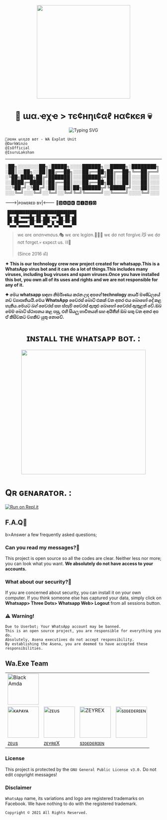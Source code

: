 <div align="center">
  <img src="https://i.ibb.co/4SBckbV/LOGO.jpg" width="300" height="300">
  <h1>🎲 ɯα.ҽχҽ > тє¢нηι¢αℓ нα¢кєя 💀</h1>
</div>

  <p align="center">
<img
        src="https://readme-typing-svg.herokuapp.com?color=%23F70000&size=16&center=true&vCenter=true&multiline=true&lines=We+are+Technical+Hacking+Team+(Since+2021+%E0%A5%90)........"
            alt="Typing SVG"
        />
    </a> 
    
  <div align="left">  

 ```
🖤∂αяк ωιηzσ вσт - WA Explot Unit
@DarkWinzo
@IsOfficial
@IsuruLakshan
```
---

 ░██╗░░░░░░░██╗░█████╗░░░░██████╗░░█████╗░████████╗
 ░██║░░██╗░░██║██╔══██╗░░░██╔══██╗██╔══██╗╚══██╔══╝
 ░╚██╗████╗██╔╝███████║░░░██████╦╝██║░░██║░░░██║░░░
 ░░████╔═████║░██╔══██║░░░██╔══██╗██║░░██║░░░██║░░░
 ░░╚██╔╝░╚██╔╝░██║░░██║██╗██████╦╝╚█████╔╝░░░██║░░░
 ░░░╚═╝░░░╚═╝░░╚═╝░░╚═╝╚═╝╚═════╝░░╚════╝░░░░╚═╝░░░

	
--->|ᴘᴏᴡᴇʀᴇᴅ ʙʏ|<---
🖤🅳🅰🆁🅺 🆆🅸🅽🆉🅾

		     

     ███████████████████████████████
     █▄─▄█─▄▄▄▄█▄─██─▄█▄─▄▄▀█▄─██─▄█
     ██─██▄▄▄▄─██─██─███─▄─▄██─██─██
     ▀▄▄▄▀▄▄▄▄▄▀▀▄▄▄▄▀▀▄▄▀▄▄▀▀▄▄▄▄▀▀
		     
		     
> wє αrє αnσnчmσus.🎭 wє αrє lєgíσn.👮🏻‍♂ wє dσ nσt fσrgívє.😼 wє dσ nσt fσrgєt.💀 єхpєct us. ⛓💎
>	
> (Since 2016 ॐ)

	
<p><b>✦ This is our technology crew new project created for whatsapp.This is a WhatsApp virus bot and it can do a lot of things.This includes many viruses, including bug viruses and spam viruses.Once you have installed this bot, you own all of its uses and rights and we are not responsible for any of it.</b></p>  
<p><b>✦ මෙය whatsapp සඳහා නිර්මාණය කරන ලද අපගේ technology කාර්ය මණ්ඩලයේ නව ව්‍යාපෘතියයි.මෙය WhatsApp වෛරස් බොට් එකක් වන අතර එය බොහෝ දේ කළ හැකිය.මෙයට බග් වෛරස් සහ ස්පෑම් වෛරස් ඇතුළු බොහෝ වෛරස් ඇතුළත් වේ.ඔබ මෙම බොට් ස්ථාපනය කළ පසු, එහි සියලු භාවිතයන් සහ අයිතීන් ඔබ සතු වන අතර අප ඒ කිසිවකට වගකිව යුතු නොවේ.</b></p>  

<div align="center">
  <h1><b>ɪɴꜱᴛᴀʟʟ ᴛʜᴇ ᴡʜᴀᴛꜱᴀᴘᴘ ʙᴏᴛ. :</h1></b>
	<a href="https://heroku.com/deploy?template=https://github.com/AN-Tech-crew/wa.exe-BETA">	
<img src="https://i.ibb.co/xSs5bQN/WABOT-NSTALL.png" width="400"></br></a>
</div>


  <h1><b>Qʀ ɢᴇɴᴀʀᴀᴛᴏʀ. :</h1></b>

[![Run on Repl.it](https://repl.it/badge/github/quiec/whatsasena)](https://replit.com/@BlackAmda/Queen-Amdi-QR)


## F.A.Q📌
b>Answer a few frequently asked questions;</b>
    
### Can you read my messages?🤔
This project is open source so all the codes are clear. Neither less nor more; you can look what you want. **We absolutely do not have access to your accounts.**

### What about our security?🤔
If you are concerned about security, you can install it on your own computer. If you think someone else has captured your data, simply click on **Whatsapp> Three Dots> Whatsapp Web> Logout** from all sessions button.
   
    
### ⚠️ Warning! 
```
Due to Userbot; Your WhatsApp account may be banned.
This is an open source project, you are responsible for everything you do. 
Absolutely, Asena executives do not accept responsibility.
By establishing the Asena, you are deemed to have accepted these responsibilities.
```
## Wa.Exe Team

<table>
										<tbody>
											<tr>
												<td><a href="httsp://github.com/BlackAmda/"><img src="https://amdaniwasa.com/images/AMDA.jpg" width="100" height="100" alt="Black Amda"></a></td>
												<td><a 										<tbody>
											<tr>
												<td><a href="httsp://github.com/BlackAmda/"><img src="https://amdaniwasa.com/images/KAPAYA.jpg" width="100" height="100" alt="ᴋᴀᴘᴀʏᴀ"></a></td>
												<td><a href="https://www.thinknfree.com/"><img src="https://amdaniwasa.com/images/ZEUS.jpg" width="100" height="100" alt="ᴢᴇᴜs"></a></td>
												<td><a href="httsp://github.com/BlackAmda/"><img src="https://amdaniwasa.com/images/ZEYREX.jpg" width="100" height="100" alt="ZEYREX"></a></td>
												<td><a href="httsp://github.com/BlackAmda/"><img src="https://amdaniwasa.com/images/SAIKO.jpg" width="100" height="100" alt="sɪɢᴇᴅᴇʀɪᴇɴ"></a></td>
											</tr>
											<tr>
												<td><a hr
												<td><a href="https://www.thinknfree.com/">ᴢᴇᴜs</a></td>
												<td><a href="httsp://github.com/isuru2003/">ᴢᴇʏʀᴇX</a></td>
												<td><a href="httsp://github.com/isuru2003/">sɪɢᴇᴅᴇʀɪᴇɴ</a></td>
										</tbody>
									</table>
    
### License
This project is protected by the `GNU General Public License v3.0.`
Do not edit copyright messages!

### Disclaimer
`WhatsApp` name, its variations and logo are registered trademarks on Facebook. We have nothing to do with the registered trademark.



<code>Copyright © 2021 All Rights Reserved.</code>


